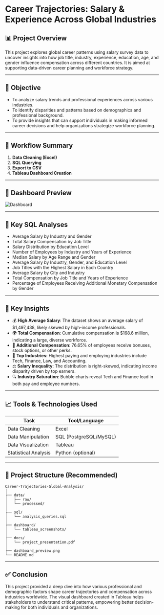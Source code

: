# Career Trajectories: Salary & Experience Across Global Industries

## 📊 Project Overview
This project explores global career patterns using salary survey data to uncover insights into how job title, industry, experience, education, age, and gender influence compensation across different countries. It is aimed at supporting data-driven career planning and workforce strategy.

---

## 🎯 Objective
- To analyze salary trends and professional experiences across various industries.
- To identify disparities and patterns based on demographics and professional background.
- To provide insights that can support individuals in making informed career decisions and help organizations strategize workforce planning.

---

## 🔁 Workflow Summary

1. **Data Cleaning (Excel)**
2. **SQL Querying**
3. **Export to CSV**
4. **Tableau Dashboard Creation**

---

## 📸 Dashboard Preview

![Dashboard](dashboard_preview.png)

---

## 🧮 Key SQL Analyses

- Average Salary by Industry and Gender  
- Total Salary Compensation by Job Title  
- Salary Distribution by Education Level  
- Number of Employees by Industry and Years of Experience  
- Median Salary by Age Range and Gender  
- Average Salary by Industry, Gender, and Education Level  
- Job Titles with the Highest Salary in Each Country  
- Average Salary by City and Industry  
- Total Compensation by Job Title and Years of Experience  
- Percentage of Employees Receiving Additional Monetary Compensation by Gender  

---

## 📌 Key Insights

- 💰 **High Average Salary**: The dataset shows an average salary of $1,497,438, likely skewed by high-income professionals.  
- 🌍 **Total Compensation**: Cumulative compensation is $168.6 million, indicating a large, diverse workforce.  
- 💸 **Additional Compensation**: 76.65% of employees receive bonuses, stock options, or other perks.  
- 🏢 **Top Industries**: Highest paying and employing industries include Tech, Finance, Law, and Accounting.  
- ⚖️ **Salary Inequality**: The distribution is right-skewed, indicating income disparity driven by top earners.  
- 🔍 **Industry Saturation**: Bubble charts reveal Tech and Finance lead in both pay and employee numbers.  

---

## 📈 Tools & Technologies Used

| Task                  | Tool/Language         |
|-----------------------|-----------------------|
| Data Cleaning         | Excel                 |
| Data Manipulation     | SQL (PostgreSQL/MySQL)|
| Data Visualization    | Tableau               |
| Statistical Analysis  | Python (optional)     |

---

## 📁 Project Structure (Recommended)

```
Career-Trajectories-Global-Analysis/
│
├── data/
│   ├── raw/
│   └── processed/
│
├── sql/
│   └── analysis_queries.sql
│
├── dashboard/
│   └── tableau_screenshots/
│
├── docs/
│   └── project_presentation.pdf
│
├── dashboard_preview.png
└── README.md
```

---

## ✅ Conclusion
This project provided a deep dive into how various professional and demographic factors shape career trajectories and compensation across industries worldwide. The visual dashboard created in Tableau helps stakeholders to understand critical patterns, empowering better decision-making for both individuals and organizations.
